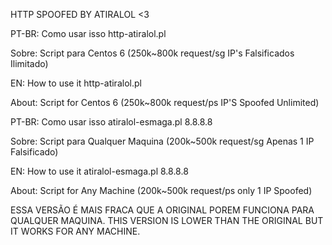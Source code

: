 HTTP SPOOFED BY ATIRALOL <3                                                    

PT-BR: Como usar isso
http-atiralol.pl <site> <threads> <sockets> <start ip> <end ip> <port>

Sobre: Script para Centos 6 (250k~800k request/sg IP's Falsificados Ilimitado)

EN: How to use it
http-atiralol.pl <site> <threads> <sockets> <start ip> <end ip> <port>

About:
Script for Centos 6 (250k~800k request/ps IP'S Spoofed Unlimited)

PT-BR: Como usar isso
atiralol-esmaga.pl <site> <threads> <sockets> 8.8.8.8

Sobre: Script para Qualquer Maquina (200k~500k request/sg Apenas 1 IP Falsificado)

EN: How to use it
atiralol-esmaga.pl <site> <threads> <sockets> 8.8.8.8

About:
Script for Any Machine (200k~500k request/ps only 1 IP Spoofed)

ESSA VERSÃO É MAIS FRACA QUE A ORIGINAL POREM FUNCIONA PARA QUALQUER MAQUINA.
THIS VERSION IS LOWER THAN THE ORIGINAL BUT IT WORKS FOR ANY MACHINE.
